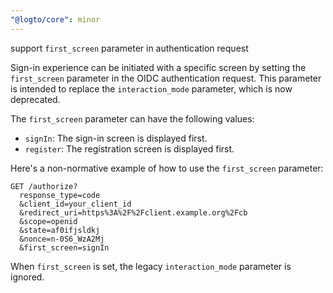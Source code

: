 ```yaml
---
"@logto/core": minor
---
```


support `first_screen` parameter in authentication request

Sign-in experience can be initiated with a specific screen by setting the `first_screen` parameter in the OIDC authentication request. This parameter is intended to replace the `interaction_mode` parameter, which is now deprecated.

The `first_screen` parameter can have the following values:

- `signIn`: The sign-in screen is displayed first.
- `register`: The registration screen is displayed first.

Here's a non-normative example of how to use the `first_screen` parameter:

```
GET /authorize?
  response_type=code
  &client_id=your_client_id
  &redirect_uri=https%3A%2F%2Fclient.example.org%2Fcb
  &scope=openid
  &state=af0ifjsldkj
  &nonce=n-0S6_WzA2Mj
  &first_screen=signIn
```

When `first_screen` is set, the legacy `interaction_mode` parameter is ignored.
